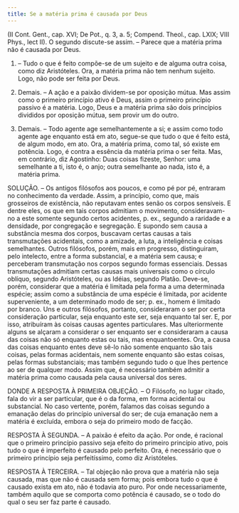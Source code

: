 ```yaml
---
title: Se a matéria prima é causada por Deus
---
```


(II Cont. Gent., cap. XVI; De Pot., q. 3, a. 5; Compend. Theol., cap. LXIX; VIII Phys., lect II).
  O segundo discute-se assim. – Parece que a matéria prima não é causada por Deus.  

1. – Tudo o que é feito compõe-se de um sujeito e de alguma outra coisa, como diz Aristóteles. Ora, a matéria prima não tem nenhum sujeito. Logo, não pode ser feita por Deus.  

2. Demais. – A ação e a paixão dividem-se por oposição mútua. Mas assim como o primeiro princípio ativo é Deus, assim o primeiro princípio passivo é a matéria. Logo, Deus e a matéria prima são dois princípios divididos por oposição mútua, sem provir um do outro.  

3. Demais. – Todo agente age semelhantemente a si; e assim como todo agente age enquanto está em ato, segue-se que tudo o que é feito está, de algum modo, em ato. Ora, a matéria prima, como tal, só existe em potência. Logo, é contra a essência da matéria prima o ser feita.  Mas, em contrário, diz Agostinho: Duas coisas fizeste, Senhor: uma semelhante a ti, isto é, o anjo; outra semelhante ao nada, isto é, a matéria prima.  

SOLUÇÃO. – Os antigos filósofos aos poucos, e como pé por pé, entraram no conhecimento da verdade. Assim, a princípio, como que, mais grosseiros de existência, não reputavam entes senão os corpos sensíveis. E dentre eles, os que em tais corpos admitiam o movimento, consideravam-no a este somente segundo certos acidentes, p. ex., segundo a raridade e a densidade, por congregação e segregação. E supondo sem causa a substância mesma dos corpos, buscavam certas causas a tais transmutações acidentais, como a amizade, a luta, a inteligência e coisas semelhantes. Outros filósofos, porém, mais em progresso, distinguiram, pelo intelecto, entre a forma substancial, e a matéria sem causa; e perceberam transmutação nos corpos segundo formas essenciais. Dessas transmutações admitiam certas causas mais universais como o círculo oblíquo, segundo Aristóteles, ou as Idéias, segundo Platão. Deve-se, porém, considerar que a matéria é limitada pela forma a uma determinada espécie; assim como a substância de uma espécie é limitada, por acidente superveniente, a um determinado modo de ser; p. ex., homem é limitado por branco. Uns e outros filósofos, portanto, consideraram o ser por certa consideração particular, seja enquanto este ser, seja enquanto tal ser. E, por isso, atribuíram às coisas causas agentes particulares. Mas ulteriormente alguns se alçaram a considerar o ser enquanto ser e consideraram a causa das coisas não só enquanto estas ou tais, mas enquantoentes. Ora, a causa das coisas enquanto entes deve sê-lo não somente enquanto são tais coisas, pelas formas acidentais, nem somente enquanto são estas coisas, pelas formas substanciais; mas também segundo tudo o que lhes pertence ao ser de qualquer modo. Assim que, é necessário também admitir a matéria prima como causada pela causa universal dos seres.  

DONDE A RESPOSTA À PRIMEIRA OBJEÇÃO. – O Filósofo, no lugar citado, fala do vir a ser particular, que é o da forma, em forma acidental ou substancial. No caso vertente, porém, falamos das coisas segundo a emanação delas do princípio universal do ser; de cuja emanação nem a matéria é excluída, embora o seja do primeiro modo de facção.  

RESPOSTA À SEGUNDA. – A paixão é efeito da ação. Por onde, é racional que o primeiro princípio passivo seja efeito do primeiro princípio ativo, pois tudo o que é imperfeito é causado pelo perfeito. Ora, é necessário que o primeiro princípio seja perfeitíssimo, como diz Aristóteles.  

RESPOSTA À TERCEIRA. – Tal objeção não prova que a matéria não seja causada, mas que não é causada sem forma; pois embora tudo o que é causado exista em ato, não é todavia ato puro. Por onde necessariamente, também aquilo que se comporta como potência é causado, se o todo do qual o seu ser faz parte é causado.